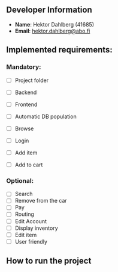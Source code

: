 ## Developer Information
- **Name**: Hektor Dahlberg (41685)
- **Email**: hektor.dahlberg@abo.fi


## Implemented requirements:


### Mandatory:
- [ ] Project folder

- [ ] Backend
- [ ] Frontend
- [ ] Automatic DB population
- [ ] Browse
- [ ] Login
- [ ] Add item
- [ ] Add to cart
### Optional:
- [ ] Search
- [ ] Remove from the car
- [ ] Pay
- [ ] Routing
- [ ] Edit Account
- [ ] Display inventory
- [ ] Edit item
- [ ] User friendly
## How to run the project